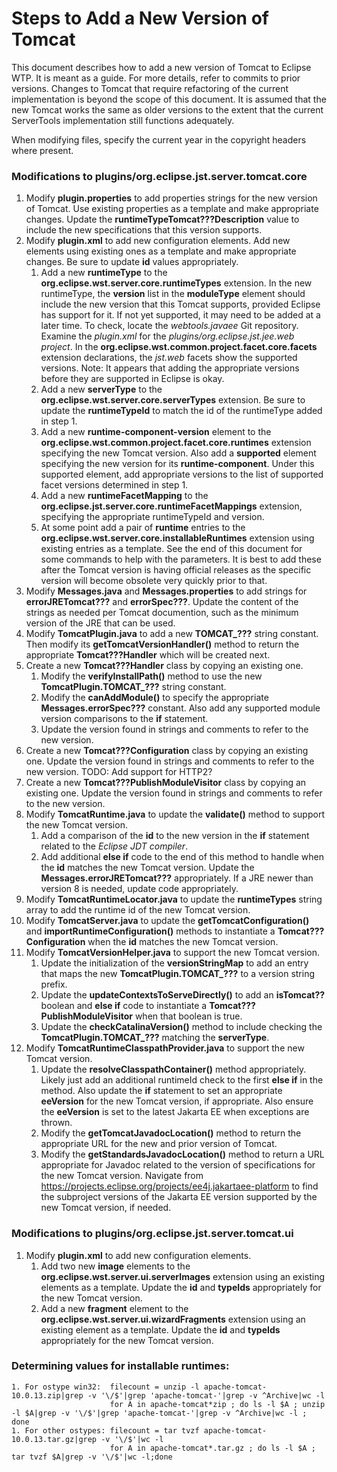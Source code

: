 # Steps to Add a New Version of Tomcat

This document describes how to add a new version of Tomcat to Eclipse WTP.  It is meant as a guide. For more details, refer to commits to prior versions. Changes to Tomcat that require refactoring of the current implementation is beyond the scope of this document. It is assumed that the new Tomcat works the same as older versions to the extent that the current ServerTools implementation still functions adequately.

When modifying files, specify the current year in the copyright headers where present.

### Modifications to plugins/org.eclipse.jst.server.tomcat.core

1. Modify **plugin.properties** to add properties strings for the new version of Tomcat. Use existing properties as a template and make appropriate changes.  Update the **runtimeTypeTomcat???Description** value to include the new specifications that this version supports.
2. Modify **plugin.xml** to add new configuration elements. Add new elements using existing ones as a template and make appropriate changes. Be sure to update **id** values appropriately.
    1. Add a new **runtimeType** to the **org.eclipse.wst.server.core.runtimeTypes** extension. In the new runtimeType, the **version** list in the **moduleType** element should include the new version that this Tomcat supports, provided Eclipse has support for it. If not yet supported, it may need to be added at a later time. To check, locate the *webtools.javaee* Git repository. Examine the *plugin.xml* for the *plugins/org.eclipse.jst.jee.web project*. In the **org.eclipse.wst.common.project.facet.core.facets** extension declarations, the *jst.web* facets show the supported versions. Note: It appears that adding the appropriate versions before they are supported in Eclipse is okay.
    2. Add a new **serverType** to the **org.eclipse.wst.server.core.serverTypes** extension. Be sure to update the **runtimeTypeId** to match the id of the runtimeType added in step 1.
    3. Add a new **runtime-component-version** element to the **org.eclipse.wst.common.project.facet.core.runtimes** extension specifying the new Tomcat version. Also add a **supported** element specifying the new version for its **runtime-component**. Under this supported element, add appropriate versions to the list of supported facet versions determined in step 1.
    4. Add a new **runtimeFacetMapping** to the **org.eclipse.jst.server.core.runtimeFacetMappings** extension, specifying the appropriate runtimeTypeId and version.
    5. At some point add a pair of **runtime** entries to the **org.eclipse.wst.server.core.installableRuntimes** extension using existing entries as a template. See the end of this document for some commands to help with the parameters. It is best to add these after the Tomcat version is having official releases as the specific version will become obsolete very quickly prior to that.
3. Modify **Messages.java** and **Messages.properties** to add strings for **errorJRETomcat???** and **errorSpec???**. Update the content of the strings as needed per Tomcat documention, such as the minimum version of the JRE that can be used.
4. Modify **TomcatPlugin.java** to add a new **TOMCAT_???** string constant. Then modify its **getTomcatVersionHandler()** method to return the appropriate **Tomcat???Handler** which will be created next.
5. Create a new **Tomcat???Handler** class by copying an existing one. 
    1. Modify the **verifyInstallPath()** method to use the new **TomcatPlugin.TOMCAT_???** string constant.
    2. Modify the **canAddModule()** to specify the appropriate **Messages.errorSpec???** constant. Also add any supported module version comparisons to the **if** statement.
    3. Update the version found in strings and comments to refer to the new version.
6. Create a new **Tomcat???Configuration** class by copying an existing one. Update the version found in strings and comments to refer to the new version.  TODO: Add support for HTTP2?
7. Create a new **Tomcat???PublishModuleVisitor** class by copying an existing one. Update the version found in strings and comments to refer to the new version.
8. Modify  **TomcatRuntime.java** to update the **validate()** method to support the new Tomcat version.
    1. Add a comparison of the **id** to the new version in the **if** statement related to the *Eclipse JDT compiler*.
    2. Add  additional **else if** code to the end of this method to handle when the **id** matches the new Tomcat version. Update the **Messages.errorJRETomcat???** appropriately. If a JRE newer than version 8 is needed, update code appropriately.
9. Modify **TomcatRuntimeLocator.java** to update the **runtimeTypes** string array to add the runtime id of the new Tomcat version.
10. Modify **TomcatServer.java** to update the **getTomcatConfiguration()** and **importRuntimeConfiguration()** methods to instantiate a **Tomcat???Configuration** when the **id** matches the new Tomcat version.
11. Modify **TomcatVersionHelper.java** to support the new Tomcat version.
    1. Update the initialization of the **versionStringMap** to add an entry that maps the new **TomcatPlugin.TOMCAT_???** to a version string prefix.
    2. Update the **updateContextsToServeDirectly()** to add an **isTomcat??** boolean and **else if** code to instantiate a **Tomcat???PublishModuleVisitor** when that boolean is true.
    3. Update the **checkCatalinaVersion()** method to include checking the **TomcatPlugin.TOMCAT_???** matching the **serverType**.
12. Modify **TomcatRuntimeClasspathProvider.java** to support the new Tomcat version.
    1. Update the **resolveClasspathContainer()** method appropriately. Likely just add an additional runtimeId check to the first **else if** in the method. Also update the **if** statement to set an appropriate **eeVersion** for the new Tomcat version, if appropriate.  Also ensure the **eeVersion** is set to the latest Jakarta EE when exceptions are thrown.
    2. Modify the **getTomcatJavadocLocation()** method to return the appropriate URL for the new and prior version of Tomcat.
    3. Modify the **getStandardsJavadocLocation()** method to return a URL appropriate for Javadoc related to the version of specifications for the new Tomcat version. Navigate from https://projects.eclipse.org/projects/ee4j.jakartaee-platform to find the subproject versions of the Jakarta EE version supported by the new Tomcat version, if needed.

### Modifications to plugins/org.eclipse.jst.server.tomcat.ui

1. Modify **plugin.xml** to add new configuration elements.
    1. Add two new **image** elements to the **org.eclipse.wst.server.ui.serverImages** extension using an existing elements as a template. Update the **id** and **typeIds** appropriately for the new Tomcat version.
    2. Add a new **fragment** element to the **org.eclipse.wst.server.ui.wizardFragments** extension using an existing element as a template. Update the **id** and **typeIds** appropriately for the new Tomcat version.

### Determining values for installable runtimes:
    1. For ostype win32:  filecount = unzip -l apache-tomcat-10.0.13.zip|grep -v '\/$'|grep 'apache-tomcat-'|grep -v ^Archive|wc -l
                          for A in apache-tomcat*zip ; do ls -l $A ; unzip -l $A|grep -v '\/$'|grep 'apache-tomcat-'|grep -v ^Archive|wc -l ; done
    1. For other ostypes: filecount = tar tvzf apache-tomcat-10.0.13.tar.gz|grep -v '\/$'|wc -l
                          for A in apache-tomcat*.tar.gz ; do ls -l $A ; tar tvzf $A|grep -v '\/$'|wc -l;done
